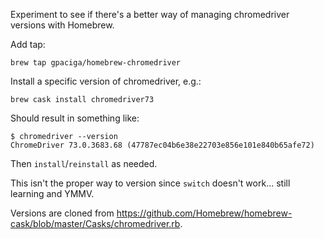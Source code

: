 Experiment to see if there's a better way of managing chromedriver versions with Homebrew.

Add tap:

```
brew tap gpaciga/homebrew-chromedriver
```

Install a specific version of chromedriver, e.g.:

```
brew cask install chromedriver73
```

Should result in something like:

```
$ chromedriver --version
ChromeDriver 73.0.3683.68 (47787ec04b6e38e22703e856e101e840b65afe72)
```

Then `install`/`reinstall` as needed.

This isn't the proper way to version since `switch` doesn't work... still learning and YMMV.

Versions are cloned from <https://github.com/Homebrew/homebrew-cask/blob/master/Casks/chromedriver.rb>.

